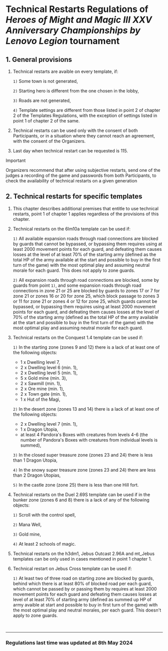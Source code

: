 # Technical Restarts Regulations of *Heroes of Might and Magic III XXV Anniversary Championships by Lenovo Legion* tournament

## 1. General provisions

1. Technical restarts are avaible on every template, if:

    `1)` Some town is not generated,

    `2)` Starting hero is different from the one chosen in the lobby,

    `3)` Roads are not generated,

    `4)` Template settings are different from those listed in point 2 of chapter 2 of the Templates Regulations, with the exception of settings listed in point 1 of chapter 2 of the same.

2. Technical restarts can be used only with the consent of both Participants, or in a situation where they cannot reach an agreement, with the consent of the Organizers.

3. Last day when technical restart can be requested is 115.

> [!IMPORTANT]
> Organizers recommend that after using subjective restarts, send one of the judges a recording of the game and passwords from both Participants, to check the availability of technical restarts on a given generation

## 2. Technical restarts for specific templates

1. This chapter describes additional premises that entitle to use technical restarts, point 1 of chapter 1 applies regardless of the provisions of this chapter.

2. Technical restarts on the 6lm10a template can be used if:

    `1)` All available expansion roads through road connections are blocked by guards that cannot be bypassed, or bypassing them requires using at least 2000 movement points for each guard, and defeating them causes losses at the level of at least 70% of the starting army (defined as the total HP of the army available at the start and possible to buy in the first turn of the game) with the most optimal play and assuming neutral morale for each guard. This does not apply to zone guards.

    `2)` All expansion roads through road connections are blocked, some by guards from point `1)`, and some expansion roads through road connections in zone 21 or 25 are blocked by guards to zones 17 or 7 for zone 21 or zones 16 or 20 for zone 25, which block passage to zones 3 or 11 for zone 21 or zones 4 or 12 for zone 25, which guards cannot be bypassed, or bypassing them requires using at least 2000 movement points for each guard, and defeating them causes losses at the level of 70% of the starting army (defined as the total HP of the army available at the start and possible to buy in the first turn of the game) with the most optimal play and assuming neutral morale for each guard.

3. Technical restarts on the Conquest 1.4 template can be used if:

    `1)` In the starting zone (zones 9 and 12) there is a lack of at least one of the following objects:
    - 1 x Dwelling level 7,
    - 2 x Dwelling level 6 (min. 1),
    - 2 x Dwelling level 5 (min. 1),
    - 5 x Gold mine (min. 3),
    - 2 x Sawmill (min. 1),
    - 2 x Ore mine (min. 1),
    - 2 x Town gate (min. 1),
    - 1 x Hut of the Magi,

    `2)` In the desert zone (zones 13 and 14) there is a lack of at least one of the following objects:

    - 2 x Dwelling level 7 (min. 1),
    - 1 x Dragon Utopia,
    - at least 4 Pandora's Boxes with creatures from levels 4-6 (the number of Pandora's Boxes with creatures from individual levels is summed),

    `3)` In the closed super treasure zone (zones 23 and 24) there is less than 1 Dragon Utopia,

    `4)` In the snowy super treasure zone (zones 23 and 24) there are less than 2 Dragon Utopias,

    `5)` In the castle zone (zone 25) there is less than one Hill fort.

4. Technical restarts on the Duel 2.69S template can be used if in the bunker zone (zones 6 and 8) there is a lack of any of the following objects:

    `1)` Scroll with the control spell,

    `2)` Mana Well,

    `3)` Gold mine,

    `4)` At least 2 schools of magic.

5. Technical restarts on the h3dm1, Jebus Outcast 2.96A and mt_Jebus templates can be only used in cases mentioned in point 1 chapter 1.

6. Technical restart on Jebus Cross template can be used if:

    `1)` At least two of three road on starting zone are blocked by guards, behind which there is at least 80% of blocked road per each guard, which cannot be passed by or passing them by requires at least 2000 movement points for each guard and defeating them causes losses at level of at least 70% of starting army (defined as summed up HP of army avaible at start and possible to buy in first turn of the game) with the most optimal play and neutral morales, per each guard. This doesn't apply to zone guards.

<br/>
<hr>

### Regulations last time was updated at 8th May 2024
